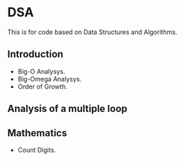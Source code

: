 # DSA
This is for code based on Data Structures and Algorithms.

## Introduction
- Big-O Analysys.
- Big-Omega Analysys.
- Order of Growth.

## Analysis of a multiple loop

## Mathematics
- Count Digits.

